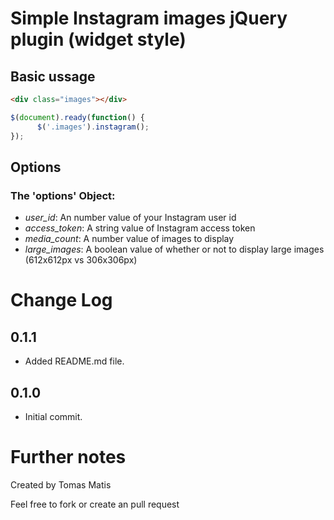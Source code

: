 # Simple Instagram images jQuery plugin (widget style)

## Basic ussage

```html
<div class="images"></div>
```

```js
$(document).ready(function() {
      $('.images').instagram();
});
```

## Options

### The 'options' Object:
 - *user_id*: An number value of your Instagram user id 
 - *access_token*: A string value of Instagram access token 
 - *media_count*: A number value of images to display 
 - *large_images*: A boolean value of whether or not to display large images (612x612px vs 306x306px)

# Change Log

## 0.1.1
- Added README.md file.

## 0.1.0
- Initial commit.


# Further notes

Created by Tomas Matis

Feel free to fork or create an pull request 